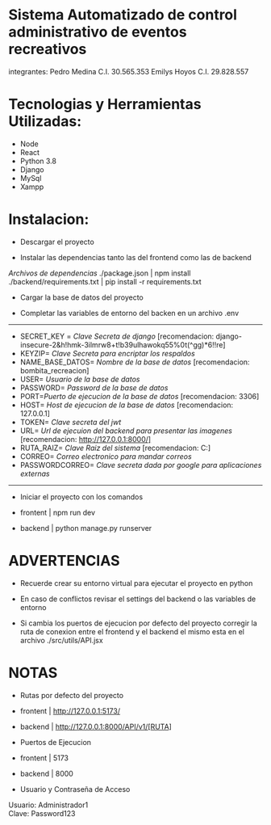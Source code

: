 # Sistema Automatizado de control administrativo de eventos recreativos

integrantes:
Pedro Medina C.I. 30.565.353
Emilys Hoyos C.I. 29.828.557

# Tecnologias y Herramientas Utilizadas:

* Node
* React
* Python 3.8 
* Django
* MySql
* Xampp


# Instalacion:

- Descargar el proyecto

- Instalar las dependencias tanto las del frontend como las de backend

*Archivos de dependencias*
./package.json  | npm install
./backend/requirements.txt  | pip install -r requirements.txt

- Cargar la base de datos del proyecto

- Completar las variables de entorno del backen en un archivo .env

-------------------------------------------------------------------------------------
* SECRET_KEY = *Clave Secreta de django* [recomendacion: django-insecure-2&h!hmk-3ilmrw8+t!b39ulhawokq55%0t(^gg)*6!!re]
* KEYZIP= *Clave Secreta para encriptar los respaldos* 
* NAME_BASE_DATOS= *Nombre de la base de datos*  [recomendacion: bombita_recreacion]
* USER= *Usuario de la base de datos* 
* PASSWORD= *Password de la base de datos* 
* PORT=*Puerto de ejecucion de la base de datos*  [recomendacion: 3306]
* HOST= *Host de ejecucion de la base de datos*  [recomendacion: 127.0.0.1]
* TOKEN= *Clave secreta del jwt* 
* URL= *Url de ejecuion del backend para presentar las imagenes*  [recomendacion: http://127.0.0.1:8000/] 
* RUTA_RAIZ= *Clave Raiz del sistema*  [recomendacion: C:]
* CORREO= *Correo electronico para mandar correos*
* PASSWORDCORREO= *Clave secreta dada por google para aplicaciones externas*
----------------------------------------------------------------------------------------------

- Iniciar el proyecto con los comandos

* frontent | npm run dev

* backend | python manage.py runserver

# ADVERTENCIAS

- Recuerde crear su entorno virtual para ejecutar el proyecto en python

- En caso de conflictos revisar el settings del backend o las variables de entorno

- Si cambia los puertos de ejecucion por defecto del proyecto corregir la ruta de conexion entre el frontend y el backend el mismo esta en el archivo ./src/utils/API.jsx

# NOTAS

- Rutas por defecto del proyecto

* frontent | http://127.0.0.1:5173/

* backend | http://127.0.0.1:8000/API/v1/[RUTA]

- Puertos de Ejecucion

* frontent | 5173

* backend | 8000

- Usuario y Contraseña de Acceso

Usuario: Administrador1  
Clave: Password123

